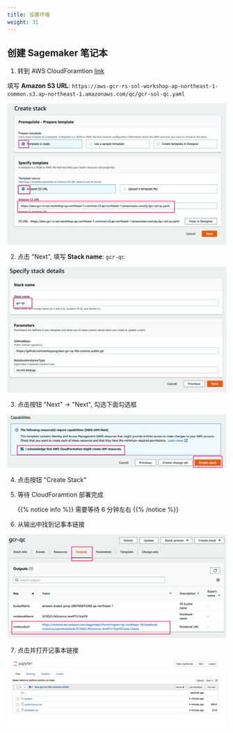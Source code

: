 ```yaml
---
title: 设置环境
weight: 31
---
```


## 创建 Sagemaker 笔记本

1. 转到 AWS CloudForamtion [link](https://ap-northeast-1.console.aws.amazon.com/cloudformation/home?region=ap-northeast-1#/stacks/create/template)

填写 **Amazon S3 URL**: `https://aws-gcr-rs-sol-workshop-ap-northeast-1-common.s3.ap-northeast-1.amazonaws.com/qc/gcr-sol-qc.yaml`


 ![CloudForamtion Create](/images/qc-setup-cf-s3url.png)


2. 点击 "Next", 填写 **Stack name**: `gcr-qc`

 ![CloudForamtion Name](/images/qc-cf-name.png)


3. 点击按钮 "Next" -> "Next", 勾选下面勾选框

 ![CloudForamtion checkbox](/images/qc-cf-checkbox.png)

4. 点击按钮 "Create Stack"

5. 等待 CloudForamtion 部署完成
   
   {{% notice info %}}
   需要等待 6 分钟左右
   {{% /notice %}} 

6. 从输出中找到记事本链接

 ![CloudForamtion output](/images/qc-cf-nblink.png)

7. 点击并打开记事本链接

 ![Notebook](/images/qc-notebook.png)
 
